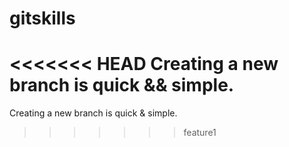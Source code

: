 # gitskills
<<<<<<< HEAD
Creating a new branch is quick && simple.
=======
Creating a new branch is quick & simple.
>>>>>>> feature1
